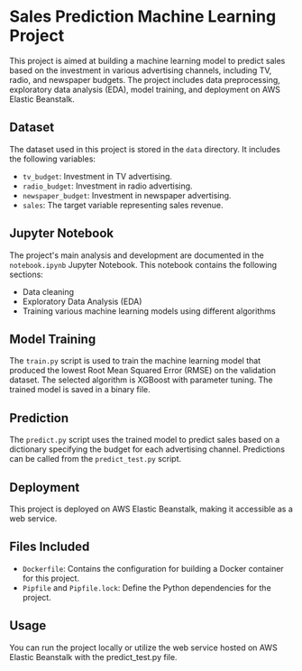 # Sales Prediction Machine Learning Project

This project is aimed at building a machine learning model to predict sales based on the investment in various advertising channels, including TV, radio, and newspaper budgets. The project includes data preprocessing, exploratory data analysis (EDA), model training, and deployment on AWS Elastic Beanstalk.

## Dataset

The dataset used in this project is stored in the `data` directory. It includes the following variables:
- `tv_budget`: Investment in TV advertising.
- `radio_budget`: Investment in radio advertising.
- `newspaper_budget`: Investment in newspaper advertising.
- `sales`: The target variable representing sales revenue.

## Jupyter Notebook

The project's main analysis and development are documented in the `notebook.ipynb` Jupyter Notebook. This notebook contains the following sections:
- Data cleaning
- Exploratory Data Analysis (EDA)
- Training various machine learning models using different algorithms

## Model Training

The `train.py` script is used to train the machine learning model that produced the lowest Root Mean Squared Error (RMSE) on the validation dataset. The selected algorithm is XGBoost with parameter tuning. The trained model is saved in a binary file.

## Prediction

The `predict.py` script uses the trained model to predict sales based on a dictionary specifying the budget for each advertising channel. Predictions can be called from the `predict_test.py` script.

## Deployment

This project is deployed on AWS Elastic Beanstalk, making it accessible as a web service.

## Files Included

- `Dockerfile`: Contains the configuration for building a Docker container for this project.
- `Pipfile` and `Pipfile.lock`: Define the Python dependencies for the project.

## Usage

You can run the project locally or utilize the web service hosted on AWS Elastic Beanstalk with the predict_test.py file.
